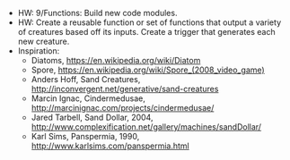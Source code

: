 - HW: 9/Functions: Build new code modules.
- HW: Create a reusable function or set of functions that output a variety of creatures based off its inputs. Create a trigger that generates each new creature.
- Inspiration:
  - Diatoms, https://en.wikipedia.org/wiki/Diatom
  - Spore, https://en.wikipedia.org/wiki/Spore_(2008_video_game)
  - Anders Hoff, Sand Creatures, http://inconvergent.net/generative/sand-creatures
  - Marcin Ignac, Cindermedusae, http://marcinignac.com/projects/cindermedusae/
  - Jared Tarbell, Sand Dollar, 2004, http://www.complexification.net/gallery/machines/sandDollar/
  - Karl Sims, Panspermia, 1990, http://www.karlsims.com/panspermia.html 
